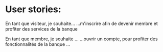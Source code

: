 # User stories:

 En tant que visiteur, je souhaite...
 ...m'inscrire afin de devenir membre et profiter des services de la banque

 En tant que membre, je souhaite ...
 ...ouvrir un compte, pour profiter des fonctionnalités de la banque
 ...